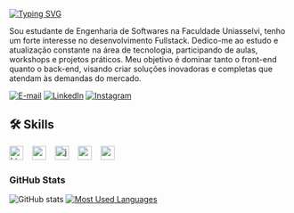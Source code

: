 [![Typing SVG](https://readme-typing-svg.demolab.com?font=Fira+Code&size=30&pause=1000&color=00DDF7&random=false&width=435&lines=Ol%C3%A1%2C+eu+sou+Vitor+Braga)](https://git.io/typing-svg)

<p align="left">Sou estudante de Engenharia de Softwares na  Faculdade Uniasselvi, tenho um forte interesse no desenvolvimento Fullstack. Dedico-me ao estudo e atualização constante na área de tecnologia, participando de aulas, workshops e projetos práticos. Meu objetivo é dominar tanto o front-end quanto o back-end, visando criar soluções inovadoras e completas que atendam às demandas do mercado.

[![E-mail](https://img.shields.io/badge/-Email-000?style=for-the-badge&logo=microsoft-outlook&logoColor=00e1ff&color:FFF)](mailto:vitorbraga4008@gmail.com)
[![LinkedIn](https://img.shields.io/badge/-LinkedIn-000?style=for-the-badge&logo=linkedin&logoColor=00e1ff&color:FFF)](https://www.linkedin.com/in/vitor-braga-8289b5239/)
[![Instagram](https://img.shields.io/badge/-Instagram-000?style=for-the-badge&logo=instagram&logoColor=00e1ff&color:FFF)](https://www.instagram.com/vitor.braga_/)

## 🛠 Skills 

<div align="left">
  <img src="https://cdn.jsdelivr.net/gh/devicons/devicon/icons/html5/html5-original.svg" height="25" alt="html5 logo"  />
  <img width="8" />
  <img src="https://cdn.jsdelivr.net/gh/devicons/devicon/icons/css3/css3-original.svg" height="25" alt="css3 logo"  />
  <img width="8" />
  <img src="https://cdn.jsdelivr.net/gh/devicons/devicon/icons/javascript/javascript-plain.svg" height="25" alt="javascript logo"  />
  <img width="8" />
  <img src="https://cdn.jsdelivr.net/gh/devicons/devicon/icons/react/react-original.svg" height="25" alt="react logo"  />
  <img width="8" />
  <img src="https://img.shields.io/badge/TypeScript-007ACC?style=for-the-badge&logo=typescript&logoColor=white" height="25 />
  <img width="8" />
</div>

<h3>GitHub Stats</h3>

![GitHub stats](https://github-readme-stats-git-masterrstaa-rickstaa.vercel.app/api?username=VitorBrag&hide_title=true&show_icons=true&include_all_commits=false&count_private=true&line_height=25&hide=issues&bg_color=000&title_color=00e1ff&text_color=FFF&border_radius=3&border_color=36123c&icon_color=FF00F6&theme=jolly)
[![Most Used Languages](https://github-readme-stats-git-masterrstaa-rickstaa.vercel.app/api/top-langs/?username=VitorBrag&line_height=10&card_width=290&layout=compact&hide_title=false&count_private=true&langs_count=4&show_icons=true&title_color=00e1ff&hide=html,css&bg_color=000&text_color=8B8B8B&border_radius=3&border_color=561760&count_private=true)](https://github.com/VitorBrag/github-readme-stats)
<br>
